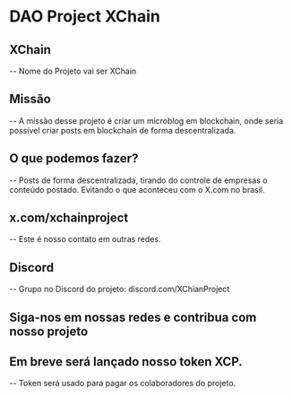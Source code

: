 # DAO Project XChain

## XChain
-- Nome do Projeto vai ser XChain

## Missão
-- A missão desse projeto é criar um microblog em blockchain, onde seria possível criar posts em blockchain de forma descentralizada.

## O que podemos fazer?
-- Posts de forma descentralizada, tirando do controle de empresas o conteúdo postado. Evitando o que aconteceu com o X.com no brasil.

## x.com/xchainproject
-- Este é nosso contato em outras redes.

## Discord
-- Grupo no Discord do projeto: discord.com/XChianProject

## Siga-nos em nossas redes e contribua com nosso projeto

## Em breve será lançado nosso token XCP.
-- Token será usado para pagar os colaboradores do projeto.

